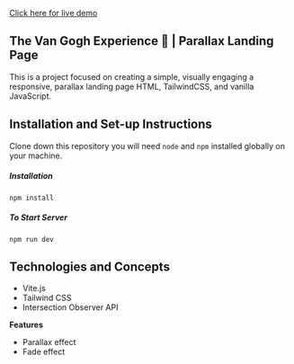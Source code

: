  <p>
  <a target="_blank" rel="noopener noreferrer" href="https://shiny-sorbet-049c46.netlify.app//">Click here for live demo</a>
 </p> 
 <h2>The Van Gogh Experience 🎨 | Parallax Landing Page</h2>
 <p> This is a project focused on creating a simple, visually engaging a responsive, parallax landing page HTML, TailwindCSS, and vanilla JavaScript.</p>
 <h2> Installation and Set-up Instructions</h2>
 <p>Clone down this repository you will need <code>node</code> and <code>npm</code> installed globally on your machine.</p>
  <h5>Installation</h5>
 <p><code>npm install</code></p>
  <h5>To Start Server</h5>
 <p><code>npm run dev</code></p>
  <h2> Technologies and Concepts</h2>
 <ul>
  <li>Vite.js</li>
  <li>Tailwind CSS</li>
  <li>Intersection Observer API</li>
  </ul>
  <p><strong>Features</strong></p>
  <ul>
  <li>Parallax effect</li>
  <li>Fade effect</li>
  </ul>

